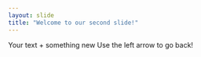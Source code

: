 ```yaml
---
layout: slide
title: "Welcome to our second slide!"
---
```

Your text + something new
Use the left arrow to go back!

